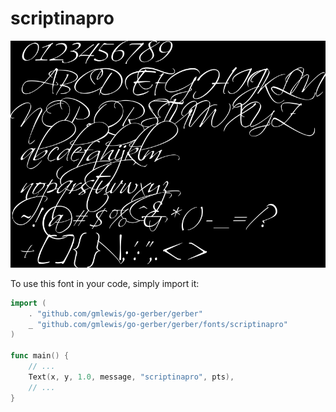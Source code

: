 # scriptinapro

![scriptinapro](scriptinapro.png)

To use this font in your code, simply import it:

```go
import (
	. "github.com/gmlewis/go-gerber/gerber"
	_ "github.com/gmlewis/go-gerber/gerber/fonts/scriptinapro"
)

func main() {
	// ...
	Text(x, y, 1.0, message, "scriptinapro", pts),
	// ...
}
```
